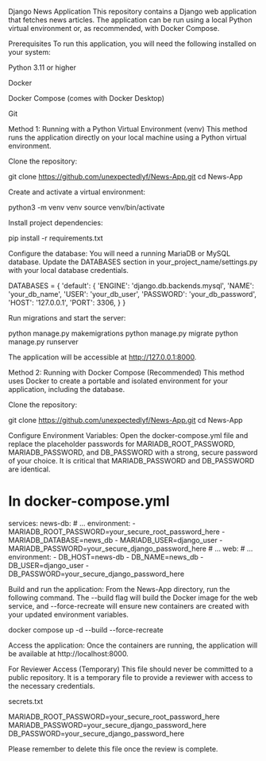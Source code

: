 Django News Application
This repository contains a Django web application that fetches news articles. The application can be run using a local Python virtual environment or, as recommended, with Docker Compose.

Prerequisites
To run this application, you will need the following installed on your system:

Python 3.11 or higher

Docker

Docker Compose (comes with Docker Desktop)

Git

Method 1: Running with a Python Virtual Environment (venv)
This method runs the application directly on your local machine using a Python virtual environment.

Clone the repository:

git clone https://github.com/unexpectedlyf/News-App.git
cd News-App

Create and activate a virtual environment:

python3 -m venv venv
source venv/bin/activate

Install project dependencies:

pip install -r requirements.txt

Configure the database:
You will need a running MariaDB or MySQL database. Update the DATABASES section in your_project_name/settings.py with your local database credentials.

DATABASES = {
    'default': {
        'ENGINE': 'django.db.backends.mysql',
        'NAME': 'your_db_name',
        'USER': 'your_db_user',
        'PASSWORD': 'your_db_password',
        'HOST': '127.0.0.1',
        'PORT': 3306,
    }
}

Run migrations and start the server:

python manage.py makemigrations
python manage.py migrate
python manage.py runserver

The application will be accessible at http://127.0.0.1:8000.

Method 2: Running with Docker Compose (Recommended)
This method uses Docker to create a portable and isolated environment for your application, including the database.

Clone the repository:

git clone https://github.com/unexpectedlyf/News-App.git
cd News-App

Configure Environment Variables:
Open the docker-compose.yml file and replace the placeholder passwords for MARIADB_ROOT_PASSWORD, MARIADB_PASSWORD, and DB_PASSWORD with a strong, secure password of your choice. It is critical that MARIADB_PASSWORD and DB_PASSWORD are identical.

# In docker-compose.yml
services:
  news-db:
    # ...
    environment:
      - MARIADB_ROOT_PASSWORD=your_secure_root_password_here
      - MARIADB_DATABASE=news_db
      - MARIADB_USER=django_user
      - MARIADB_PASSWORD=your_secure_django_password_here
    # ...
  web:
    # ...
    environment:
      - DB_HOST=news-db
      - DB_NAME=news_db
      - DB_USER=django_user
      - DB_PASSWORD=your_secure_django_password_here

Build and run the application:
From the News-App directory, run the following command. The --build flag will build the Docker image for the web service, and --force-recreate will ensure new containers are created with your updated environment variables.

docker compose up -d --build --force-recreate

Access the application:
Once the containers are running, the application will be available at http://localhost:8000.

For Reviewer Access (Temporary)
This file should never be committed to a public repository. It is a temporary file to provide a reviewer with access to the necessary credentials.

secrets.txt

MARIADB_ROOT_PASSWORD=your_secure_root_password_here
MARIADB_PASSWORD=your_secure_django_password_here
DB_PASSWORD=your_secure_django_password_here

Please remember to delete this file once the review is complete.
